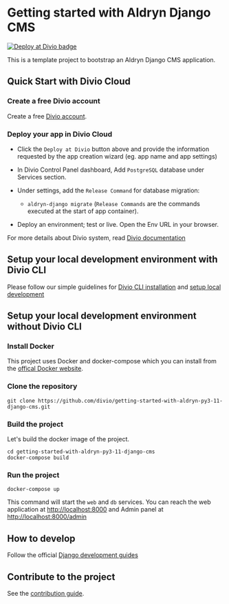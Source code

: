 # Getting started with Aldryn Django CMS

[![Deploy at Divio
badge](https://img.shields.io/badge/deploy%20at%20divio-DFFF67)](https://control.divio.com/app/new/?template_url=https://github.com/divio/getting-started-with-aldryn-py3-11-django-cms/archive/refs/heads/main.zip)


This is a template project to bootstrap an Aldryn Django CMS application.


## Quick Start with Divio Cloud

### Create a free Divio account
Create a free [Divio account](https://control.divio.com/).

### Deploy your app in Divio Cloud
- Click the `Deploy at Divio` button above and provide the information requested by the app creation wizard (eg. app name and app settings)

- In Divio Control Panel dashboard, Add `PostgreSQL` database under Services section.

- Under settings, add the `Release Command` for database migration:
    - `aldryn-django migrate`
(`Release Commands` are the commands executed at the start of app container).


- Deploy an environment; test or live. Open the Env URL in your browser.

For more details about Divio system, read [Divio documentation](https://docs.divio.com/introduction/)


## Setup your local development environment with Divio CLI

Please follow our simple guidelines for [Divio CLI installation](https://docs.divio.com/introduction/01-installation/) and [setup local development](https://docs.divio.com/introduction/aldryn/aldryn-django-02-create-project/)


## Setup your local development environment without Divio CLI

### Install Docker

This project uses Docker and docker-compose which you can install from the [offical Docker website](https://docs.docker.com/get-docker/).

### Clone the repository

```
git clone https://github.com/divio/getting-started-with-aldryn-py3-11-django-cms.git
```

### Build the project

Let's build the docker image of the project.
```
cd getting-started-with-aldryn-py3-11-django-cms
docker-compose build
```

### Run the project

```
docker-compose up
```

This command will start the `web` and `db` services. You can reach the web application at [http://localhost:8000]() and Admin panel at [http://localhost:8000/admin]()


## How to develop

Follow the official [Django development guides](https://docs.djangoproject.com/en/4.2/intro/tutorial01/)


## Contribute to the project

See the [contribution guide](./CONTRIBUTING.md).
